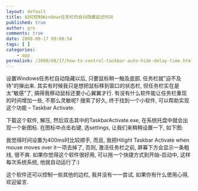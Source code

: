 ```yaml
---
layout: default
title: 如何控制Windows任务栏的自动隐藏延迟时间
published: true
author: gro
comments: true
date: 2008-08-17 09:08:54
tags: [ ]
categories:
    - app
permalink: /2008/08/17/how-to-control-taskbar-auto-hide-delay-time.html
---
```

设置Windows任务栏自动隐藏以后, 只要鼠标稍一触及底部, 任务栏就&#8221;迫不及待&#8221;的弹出来. 其实有时候我只是想把鼠标移到窗口的状态栏, 但任务栏实在是太&#8221;敏感&#8221;了, 搞得我移动鼠标还要小心翼翼才行. 有没有什么软件能让任务栏重现的时间增加一些, 不那么灵敏呢? 搜索了好久, 终于找到一个小软件, 可以帮助实现这个功能 &#8211; Taskbar Activate.

下载这个软件, 解压, 然后双击其中的TaskbarActivate.exe, 在系统托盘中就会出现一个新图标. 在图标中点击右键, 选settings, 让我们来稍稍设置一下, 如下图:



我觉得时间设置为400ms时比较顺手, 而且, 我把Hilight Taskbar Activate when mouse moves over it一项去掉了, 否则, 激活任务栏之前, 屏幕下方会显示一条粗线, 很不爽. 如果你觉得这个软件很好用, 可以拖一个快捷方式到开始-启动中, 这样每次系统系统, 他就自动运行了:)

这个软件还可以控制一些其他的边栏, 我并没有一一尝试, 如果你有什么使用心得, 欢迎留言.